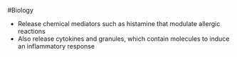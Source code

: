 #Biology 
* Release chemical mediators such as histamine that modulate allergic reactions
* Also release cytokines and granules, which contain molecules to induce an inflammatory response